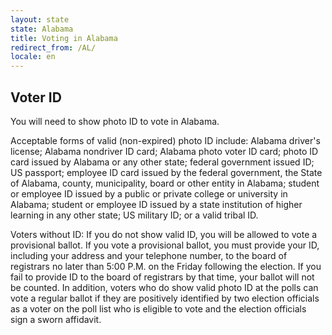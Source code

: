 ```yaml
---
layout: state
state: Alabama
title: Voting in Alabama
redirect_from: /AL/
locale: en
---
```


## Voter ID 

You will need to show photo ID to vote in Alabama.

Acceptable forms of valid (non-expired) photo ID include: Alabama driver's license; Alabama nondriver ID card; Alabama photo voter ID card; photo ID card issued by Alabama or any other state; federal government issued ID; US passport; employee ID card issued by the federal government, the State of Alabama, county, municipality, board or other entity in Alabama; student or employee ID issued by a public or private college or university in Alabama; student or employee ID issued by a state institution of higher learning in any other state; US military ID; or a valid tribal ID.

Voters without ID: If you do not show valid ID, you will be allowed to vote a provisional ballot. If you vote a provisional ballot, you must provide your ID, including your address and your telephone number, to the board of registrars no later than 5:00 P.M. on the Friday following the election. If you fail to provide ID to the board of registrars by that time, your ballot will not be counted. In addition, voters who do show valid photo ID at the polls can vote a regular ballot if they are positively identified by two election officials as a voter on the poll list who is eligible to vote and the election officials sign a sworn affidavit.
